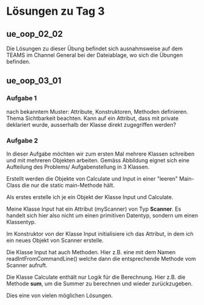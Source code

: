 # Lösungen zu Tag 3

## ue_oop_02_02
Die Lösungen zu dieser Übung befindet sich ausnahmsweise auf dem TEAMS im Channel General bei der Dateiablage, wo sich die Übungen befinden.

## ue_oop_03_01
### Aufgabe 1 
nach bekanntem Muster: Attribute, Konstruktoren, Methoden definieren. Thema Sichtbarkeit beachten. Kann auf ein Attribut, dass mit private deklariert wurde, ausserhalb der Klasse direkt zugegriffen werden?

### Aufgabe 2
In dieser Aufgabe möchten wir zum ersten Mal mehrere Klassen schreiben und mit mehreren Objekten arbeiten. Gemäss Abbildung eignet sich eine Aufteilung des Problems/ Aufgabenstellung in 3 Klassen.

Erstellt werden die Objekte von Calculate und Input in einer "leeren" Main-Class die nur die static main-Methode hält. 

Als erstes erstelle ich je ein Objekt der Klasse Input und Calculate.

Meine Klasse Input hat ein Attribut (myScanner) von Typ **Scanner**. Es handelt sich hier also nicht um einen primitiven Datentyp, sondern um einen Klassentyp. 

Im Konstruktor von der Klasse Input initialisiere ich das Attribut, in dem ich ein neues Objekt von Scanner erstelle. 

Die Klasse Input hat auch Methoden. Hier z.B. eine mit dem Namen readIntFromCommandLine() welche dann die entsprechende Methode vom Scanner aufruft. 

Die Klasse Calculate enthält nur Logik für die Berechnung. Hier z.B. die Methode **sum**, um die Summer zu berechnen und wieder zurückzugeben. 

Dies eine von vielen möglichen Lösungen. 


